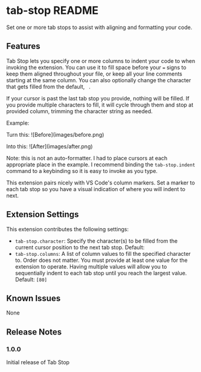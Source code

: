 # tab-stop README

Set one or more tab stops to assist with aligning and formatting your code.

## Features

Tab Stop lets you specify one or more columns to indent your code to when invoking the extension. You can use it to fill space before your `=` signs to keep them aligned throughout your file, or keep all your line comments starting at the same column. You can also optionally change the character that gets filled from the default, ` `. 

If your cursor is past the last tab stop you provide, nothing will be filled. If you provide multiple characters to fill, it will cycle through them and stop at provided column, trimming the character string as needed.

Example:

Turn this:
\!\[Before\]\(images/before.png\)

Into this:
\!\[After\]\(images/after.png\)

Note: this is not an auto-formatter. I had to place cursors at each appropriate place in the example. I recommend binding the `tab-stop.indent` command to a keybinding so it is easy to invoke as you type. 

This extension pairs nicely with VS Code's column markers. Set a marker to each tab stop so you have a visual indication of where you will indent to next. 

## Extension Settings

This extension contributes the following settings:

* `tab-stop.character`: Specify the character(s) to be filled from the current cursor position to the next tab stop. Default: ` `
* `tab-stop.columns`: A list of column values to fill the specified character to. Order does not matter. You must provide at least one value for the extension to operate. Having multiple values will allow you to sequentially indent to each tab stop until you reach the largest value. Default: `[80]`

## Known Issues

None

## Release Notes

### 1.0.0

Initial release of Tab Stop
